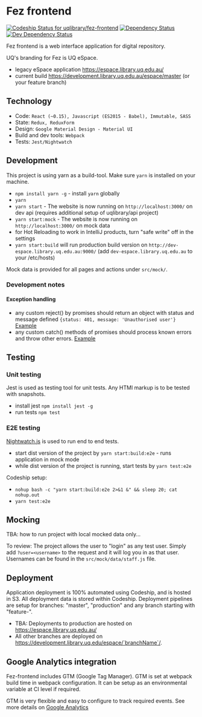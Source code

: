 # Fez frontend

[ ![Codeship Status for uqlibrary/fez-frontend](https://app.codeship.com/projects/5f018a50-f4f8-0134-5dd6-4eabb52e4bf9/status?branch=master)](https://app.codeship.com/projects/141087)
[![Dependency Status](https://david-dm.org/uqlibrary/fez-frontend.svg)](https://david-dm.org/uqlibrary/fez-frontend)
[![Dev Dependency Status](https://david-dm.org/uqlibrary/fez-frontend/dev-status.svg)](https://david-dm.org/uqlibrary/fez-frontend)

Fez frontend is a web interface application for digital repository. 

UQ's branding for Fez is UQ eSpace.

- legacy eSpace application https://espace.library.uq.edu.au/
- current build https://development.library.uq.edu.au/espace/master (or your feature branch)


## Technology
- Code: `React (~0.15), Javascript (ES2015 - Babel), Immutable, SASS`
- State: `Redux, ReduxForm`
- Design: `Google Material Design - Material UI`
- Build and dev tools: `Webpack`
- Tests: `Jest/Nightwatch`

## Development
This project is using yarn as a build-tool.  Make sure `yarn` is installed on your machine.
- `npm install yarn -g` - install `yarn` globally
- `yarn`
- `yarn start` - The website is now running on `http://localhost:3000/` on dev api (requires additional setup of uqlibrary/api project)
- `yarn start:mock` - The website is now running on `http://localhost:3000/` on mock data
- for Hot Reloading to work in IntelliJ products, turn "safe write" off in the settings
- `yarn start:build` will run production build version on `http://dev-espace.library.uq.edu.au:9000/` (add `dev-espace.library.uq.edu.au` to your /etc/hosts)

Mock data is provided for all pages and actions under `src/mock/`.

### Development notes

#### Exception handling
- any custom reject() by promises should return an object with status and message defined `{status: 401, message: 'Unauthorised user'}` [Example](https://github.com/uqlibrary/fez-frontend/blob/5b77d698065ddbff6f8ffcd31cf95ffcacd6f16b/src/repositories/account.js#L13)
- any custom catch() methods of promises should process known errors and throw other errors. [Example](https://github.com/uqlibrary/fez-frontend/blob/5b77d698065ddbff6f8ffcd31cf95ffcacd6f16b/src/modules/App/actions.js#L27)

## Testing

### Unit testing

Jest is used as testing tool for unit tests. Any HTMl markup is to be tested with snapshots.

- install jest `npm install jest -g`
- run tests `npm test`

### E2E testing
[Nightwatch.js](http://nightwatchjs.org/) is used to run end to end tests. 
 
- start dist version of the project by `yarn start:build:e2e` - runs application in mock mode
- while dist version of the project is running, start tests by `yarn test:e2e`

Codeship setup:

- `nohup bash -c "yarn start:build:e2e 2>&1 &" && sleep 20; cat nohup.out`
- `yarn test:e2e`

## Mocking

TBA: how to run project with local mocked data only...

To review:
The project allows the user to "login" as any test user. Simply add `?user=<username>` to the request and it will log you
in as that user. Usernames can be found in the `src/mock/data/staff.js` file.

## Deployment
Application deployment is 100% automated using Codeship, and is hosted in S3. All deployment data is stored within Codeship. 
Deployment pipelines are setup for branches: "master", "production" and any branch starting with "feature-". 

- TBA: Deployments to production are hosted on https://espace.library.uq.edu.au/ 
- All other branches are deployed on https://development.library.uq.edu/espace/`branchName`/.

## Google Analytics integration

Fez-frontend includes GTM (Google Tag Manager). GTM is set at webpack build time in webpack configuration. 
It can be setup as an environmental variable at CI level if required.
 
GTM is very flexible and easy to configure to track required events. See more details on [Google Analytics](https://www.google.com.au/analytics/tag-manager/)  

